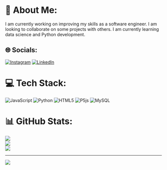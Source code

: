 # 💫 About Me:
I am currently working on improving my skills as a software engineer. I am looking to collaborate on some projects with others. I am currently learning data science and Python development.


## 🌐 Socials:
[![Instagram](https://img.shields.io/badge/Instagram-%23E4405F.svg?logo=Instagram&logoColor=white)](https://instagram.com/abdelazimmm) 
[![LinkedIn](https://img.shields.io/badge/LinkedIn-%230077B5.svg?logo=linkedin&logoColor=white)](https://www.linkedin.com/in/aly-abdelazimm-91b759277/)

# 💻 Tech Stack:
![JavaScript](https://img.shields.io/badge/javascript-%23323330.svg?style=for-the-badge&logo=javascript&logoColor=%23F7DF1E) ![Python](https://img.shields.io/badge/python-3670A0?style=for-the-badge&logo=python&logoColor=ffdd54) ![HTML5](https://img.shields.io/badge/html5-%23E34F26.svg?style=for-the-badge&logo=html5&logoColor=white) ![P5js](https://img.shields.io/badge/p5.js-ED225D?style=for-the-badge&logo=p5.js&logoColor=FFFFFF) ![MySQL](https://img.shields.io/badge/mysql-4479A1.svg?style=for-the-badge&logo=mysql&logoColor=white)
# 📊 GitHub Stats:
![](https://github-readme-stats.vercel.app/api?username=Abdelazimm&theme=dark&hide_border=false&include_all_commits=false&count_private=false)<br/>
![](https://github-readme-streak-stats.herokuapp.com/?user=Abdelazimm&theme=dark&hide_border=false)<br/>
![](https://github-readme-stats.vercel.app/api/top-langs/?username=Abdelazimm&theme=dark&hide_border=false&include_all_commits=false&count_private=false&layout=compact)

---
[![](https://visitcount.itsvg.in/api?id=Abdelazimm&icon=0&color=0)](https://visitcount.itsvg.in)


